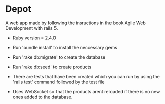 # Depot

A web app made by following the insructions
in the book Agile Web Development with rails 5.

* Ruby version = 2.4.0

* Run 'bundle install' to install the neccessary gems

* Run 'rake db:migrate' to create the database
* Run 'rake db:seed' to create products

* There are tests that have been created which you can run by using the 'rails test' command followed by the test file

* Uses WebSocket so that the products arent reloaded if there is no new ones added to the database.
